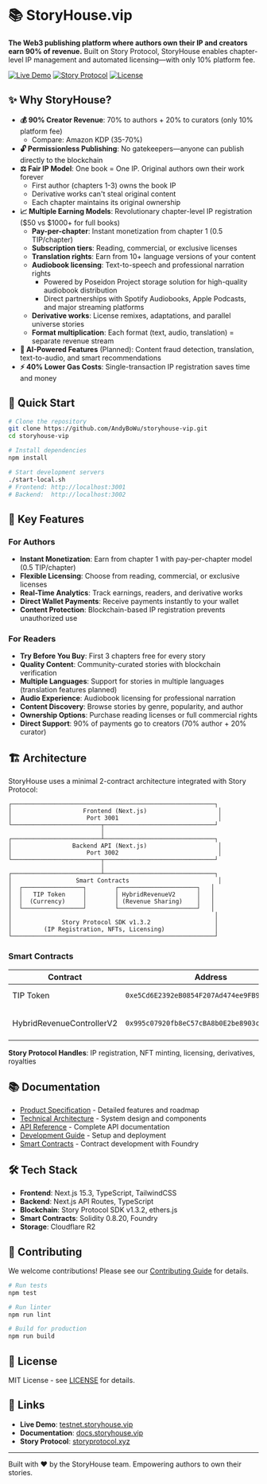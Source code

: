 # 📚 StoryHouse.vip

**The Web3 publishing platform where authors own their IP and creators earn 90% of revenue.** Built on Story Protocol, StoryHouse enables chapter-level IP management and automated licensing—with only 10% platform fee.

[![Live Demo](https://img.shields.io/badge/demo-testnet.storyhouse.vip-blue)](https://testnet.storyhouse.vip)
[![Story Protocol](https://img.shields.io/badge/built%20on-Story%20Protocol-purple)](https://www.storyprotocol.xyz/)
[![License](https://img.shields.io/badge/license-MIT-green)](./LICENSE)

## ✨ Why StoryHouse?

- **💰 90% Creator Revenue**: 70% to authors + 20% to curators (only 10% platform fee)
  - Compare: Amazon KDP (35-70%)
- **🔓 Permissionless Publishing**: No gatekeepers—anyone can publish directly to the blockchain
- **⚖️ Fair IP Model**: One book = One IP. Original authors own their work forever
  - First author (chapters 1-3) owns the book IP
  - Derivative works can't steal original content
  - Each chapter maintains its original ownership
- **📈 Multiple Earning Models**: Revolutionary chapter-level IP registration ($50 vs $1000+ for full books)
  - **Pay-per-chapter**: Instant monetization from chapter 1 (0.5 TIP/chapter)
  - **Subscription tiers**: Reading, commercial, or exclusive licenses
  - **Translation rights**: Earn from 10+ language versions of your content
  - **Audiobook licensing**: Text-to-speech and professional narration rights
    - Powered by Poseidon Project storage solution for high-quality audiobook distribution
    - Direct partnerships with Spotify Audiobooks, Apple Podcasts, and major streaming platforms
  - **Derivative works**: License remixes, adaptations, and parallel universe stories
  - **Format multiplication**: Each format (text, audio, translation) = separate revenue stream
- **🤖 AI-Powered Features** (Planned): Content fraud detection, translation, text-to-audio, and smart recommendations
- **⚡ 40% Lower Gas Costs**: Single-transaction IP registration saves time and money

## 🚀 Quick Start

```bash
# Clone the repository
git clone https://github.com/AndyBoWu/storyhouse-vip.git
cd storyhouse-vip

# Install dependencies
npm install

# Start development servers
./start-local.sh
# Frontend: http://localhost:3001
# Backend:  http://localhost:3002
```

## 🎯 Key Features

### For Authors
- **Instant Monetization**: Earn from chapter 1 with pay-per-chapter model (0.5 TIP/chapter)
- **Flexible Licensing**: Choose from reading, commercial, or exclusive licenses
- **Real-Time Analytics**: Track earnings, readers, and derivative works
- **Direct Wallet Payments**: Receive payments instantly to your wallet
- **Content Protection**: Blockchain-based IP registration prevents unauthorized use

### For Readers  
- **Try Before You Buy**: First 3 chapters free for every story
- **Quality Content**: Community-curated stories with blockchain verification
- **Multiple Languages**: Support for stories in multiple languages (translation features planned)
- **Audio Experience**: Audiobook licensing for professional narration
- **Content Discovery**: Browse stories by genre, popularity, and author
- **Ownership Options**: Purchase reading licenses or full commercial rights
- **Direct Support**: 90% of payments go to creators (70% author + 20% curator)

## 🏗️ Architecture

StoryHouse uses a minimal 2-contract architecture integrated with Story Protocol:

```
┌─────────────────────────────────────────────────────────┐
│                    Frontend (Next.js)                    │
│                     Port 3001                            │
└─────────────────────────┬───────────────────────────────┘
                          │
┌─────────────────────────┴───────────────────────────────┐
│                 Backend API (Next.js)                    │
│                     Port 3002                            │
└─────────────────────────┬───────────────────────────────┘
                          │
┌─────────────────────────┴───────────────────────────────┐
│                  Smart Contracts                         │
│  ┌─────────────────┐        ┌──────────────────────┐   │
│  │   TIP Token     │        │ HybridRevenueV2      │   │
│  │  (Currency)     │        │ (Revenue Sharing)    │   │
│  └─────────────────┘        └──────────────────────┘   │
│                                                         │
│              Story Protocol SDK v1.3.2                  │
│         (IP Registration, NFTs, Licensing)              │
└─────────────────────────────────────────────────────────┘
```

### Smart Contracts

| Contract | Address | Purpose |
|----------|---------|---------|
| TIP Token | `0xe5Cd6E2392eB0854F207Ad474ee9FB98d80C934E` | Platform currency |
| HybridRevenueControllerV2 | `0x995c07920fb8eC57cBA8b0E2be8903cB4434f9D6` | Revenue distribution (70/20/10) |

**Story Protocol Handles**: IP registration, NFT minting, licensing, derivatives, royalties

## 📚 Documentation

- [Product Specification](./docs/PRODUCT_SPEC.md) - Detailed features and roadmap
- [Technical Architecture](./docs/TECHNICAL_ARCHITECTURE.md) - System design and components  
- [API Reference](./docs/API_REFERENCE.md) - Complete API documentation
- [Development Guide](./docs/guides/DEVELOPMENT_GUIDE.md) - Setup and deployment
- [Smart Contracts](./packages/contracts/README.md) - Contract development with Foundry

## 🛠️ Tech Stack

- **Frontend**: Next.js 15.3, TypeScript, TailwindCSS
- **Backend**: Next.js API Routes, TypeScript
- **Blockchain**: Story Protocol SDK v1.3.2, ethers.js
- **Smart Contracts**: Solidity 0.8.20, Foundry
- **Storage**: Cloudflare R2

## 🤝 Contributing

We welcome contributions! Please see our [Contributing Guide](./CONTRIBUTING.md) for details.

```bash
# Run tests
npm test

# Run linter
npm run lint

# Build for production
npm run build
```

## 📄 License

MIT License - see [LICENSE](./LICENSE) for details.

## 🔗 Links

- **Live Demo**: [testnet.storyhouse.vip](https://testnet.storyhouse.vip)
- **Documentation**: [docs.storyhouse.vip](https://docs.storyhouse.vip)
- **Story Protocol**: [storyprotocol.xyz](https://www.storyprotocol.xyz)

---

Built with ❤️ by the StoryHouse team. Empowering authors to own their stories.